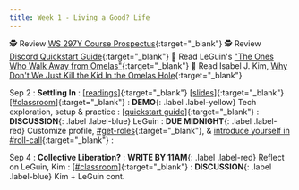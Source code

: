 ```yaml
---
title: Week 1 - Living a Good? Life
---
```


🕵️ Review [WS 297Y Course Prospectus](/syllabus.md){:target="_blank"}
🕵️ Review [Discord Quickstart Guide](/discord.md){:target="_blank"}
📘 Read LeGuin's ["The Ones Who Walk Away from Omelas"](https://dn721901.ca.archive.org/0/items/the-ones-who-walk-away-from-omelas-ursula-k-leguin/The%20Ones%20Who%20Walk%20Away%20from%20Omelas%20-%20Ursula%20K%20LeGuin.pdf){:target="_blank"}
📘 Read Isabel J. Kim, [Why Don't We Just Kill the Kid In the Omelas Hole](https://clarkesworldmagazine.com/kim_02_24/){:target="_blank"}

Sep 2
: **Settling In**
  : [[readings]](#){:target="_blank"} [[slides]](#){:target="_blank"} [[#classroom]](#){:target="_blank"}
: **DEMO**{: .label .label-yellow} Tech exploration, setup & practice
  : [[quickstart guide]](/discord.md){:target="_blank"}
: **DISCUSSION**{: .label .label-blue} LeGuin
: **DUE MIDNIGHT**{: .label .label-red} Customize profile, [#get-roles](#){:target="_blank"}, & [introduce yourself in #roll-call](#){:target="_blank"}
  : &nbsp;

Sep 4
: **Collective Liberation?**
: **WRITE BY 11AM**{: .label .label-red} Reflect on LeGuin, Kim
  : [[#classroom]](#){:target="_blank"}
: **DISCUSSION**{: .label .label-blue} Kim + LeGuin cont.

